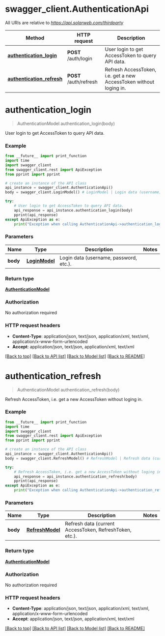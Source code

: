 # swagger_client.AuthenticationApi

All URIs are relative to *https://api.solarweb.com/thirdparty*

Method | HTTP request | Description
------------- | ------------- | -------------
[**authentication_login**](AuthenticationApi.md#authentication_login) | **POST** /auth/login | User login to get AccessToken to query API data.
[**authentication_refresh**](AuthenticationApi.md#authentication_refresh) | **POST** /auth/refresh | Refresh AccessToken, i.e. get a new AccessToken without loging in.

# **authentication_login**
> AuthenticationModel authentication_login(body)

User login to get AccessToken to query API data.

### Example
```python
from __future__ import print_function
import time
import swagger_client
from swagger_client.rest import ApiException
from pprint import pprint

# create an instance of the API class
api_instance = swagger_client.AuthenticationApi()
body = swagger_client.LoginModel() # LoginModel | Login data (username, password, etc.).

try:
    # User login to get AccessToken to query API data.
    api_response = api_instance.authentication_login(body)
    pprint(api_response)
except ApiException as e:
    print("Exception when calling AuthenticationApi->authentication_login: %s\n" % e)
```

### Parameters

Name | Type | Description  | Notes
------------- | ------------- | ------------- | -------------
 **body** | [**LoginModel**](LoginModel.md)| Login data (username, password, etc.). | 

### Return type

[**AuthenticationModel**](AuthenticationModel.md)

### Authorization

No authorization required

### HTTP request headers

 - **Content-Type**: application/json, text/json, application/xml, text/xml, application/x-www-form-urlencoded
 - **Accept**: application/json, text/json, application/xml, text/xml

[[Back to top]](#) [[Back to API list]](../README.md#documentation-for-api-endpoints) [[Back to Model list]](../README.md#documentation-for-models) [[Back to README]](../README.md)

# **authentication_refresh**
> AuthenticationModel authentication_refresh(body)

Refresh AccessToken, i.e. get a new AccessToken without loging in.

### Example
```python
from __future__ import print_function
import time
import swagger_client
from swagger_client.rest import ApiException
from pprint import pprint

# create an instance of the API class
api_instance = swagger_client.AuthenticationApi()
body = swagger_client.RefreshModel() # RefreshModel | Refresh data (current AccessToken, RefreshToken, etc.).

try:
    # Refresh AccessToken, i.e. get a new AccessToken without loging in.
    api_response = api_instance.authentication_refresh(body)
    pprint(api_response)
except ApiException as e:
    print("Exception when calling AuthenticationApi->authentication_refresh: %s\n" % e)
```

### Parameters

Name | Type | Description  | Notes
------------- | ------------- | ------------- | -------------
 **body** | [**RefreshModel**](RefreshModel.md)| Refresh data (current AccessToken, RefreshToken, etc.). | 

### Return type

[**AuthenticationModel**](AuthenticationModel.md)

### Authorization

No authorization required

### HTTP request headers

 - **Content-Type**: application/json, text/json, application/xml, text/xml, application/x-www-form-urlencoded
 - **Accept**: application/json, text/json, application/xml, text/xml

[[Back to top]](#) [[Back to API list]](../README.md#documentation-for-api-endpoints) [[Back to Model list]](../README.md#documentation-for-models) [[Back to README]](../README.md)

